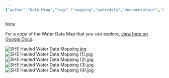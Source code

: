 ```yaml
---
{"author":"Kate Wing","tags":["mapping","waterdata","documentation"],"dg-publish":true,"permalink":"/tools-and-templates/self-help-enterprises-hauled-water-data-mapping/","dgPassFrontmatter":true}
---
```



> [!NOTE]
>  For a copy of the Water Data Map that you can explore, [view here on Google Docs](https://docs.google.com/presentation/d/1q4epb8wowM8gOWKKtP8y6UF50CgpMoImjNyn_j0IHC4/edit?usp=sharing). 

![SHE Hauled Water Data Mapping.jpg](/img/user/Photos%20for%20Resource%20Library/SHE%20Hauled%20Water%20Data%20Mapping.jpg)
![SHE Hauled Water Data Mapping (1).jpg](/img/user/Photos%20for%20Resource%20Library/SHE%20Hauled%20Water%20Data%20Mapping%20(1).jpg)![SHE Hauled Water Data Mapping (2).jpg](/img/user/Photos%20for%20Resource%20Library/SHE%20Hauled%20Water%20Data%20Mapping%20(2).jpg)
![SHE Hauled Water Data Mapping (3).jpg](/img/user/Photos%20for%20Resource%20Library/SHE%20Hauled%20Water%20Data%20Mapping%20(3).jpg)![SHE Hauled Water Data Mapping (4).jpg](/img/user/Photos%20for%20Resource%20Library/SHE%20Hauled%20Water%20Data%20Mapping%20(4).jpg)